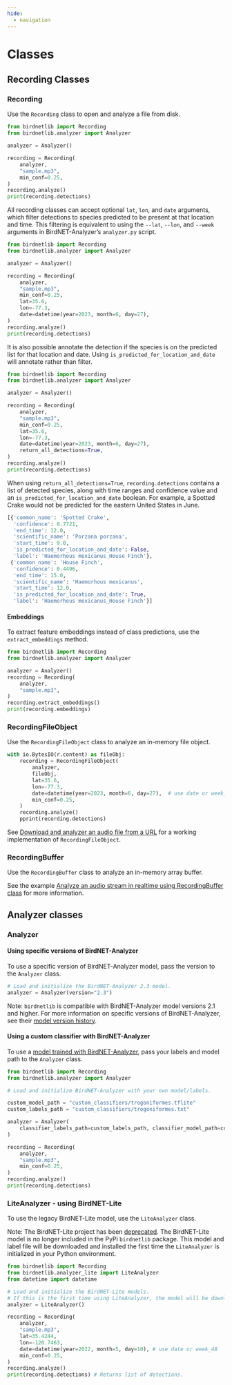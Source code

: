 ```yaml
---
hide:
  - navigation
---
```


# Classes

## Recording Classes

### Recording

Use the `Recording` class to open and analyze a file from disk.

```python
from birdnetlib import Recording
from birdnetlib.analyzer import Analyzer

analyzer = Analyzer()

recording = Recording(
    analyzer,
    "sample.mp3",
    min_conf=0.25,
)
recording.analyze()
print(recording.detections)
```

All recording classes can accept optional `lat`, `lon`, and `date` arguments, which filter detections to species predicted to be present at that location and time. This filtering is equivalent to using the `--lat`, `--lon`, and `--week` arguments in BirdNET-Analyzer’s `analyzer.py` script.


```python
from birdnetlib import Recording
from birdnetlib.analyzer import Analyzer

analyzer = Analyzer()

recording = Recording(
    analyzer,
    "sample.mp3",
    min_conf=0.25,
    lat=35.6,
    lon=-77.3,
    date=datetime(year=2023, month=6, day=27),
)
recording.analyze()
print(recording.detections)
```

It is also possible annotate the detection if the species is on the predicted list for that location and date. Using `is_predicted_for_location_and_date` will annotate rather than filter.

```python
from birdnetlib import Recording
from birdnetlib.analyzer import Analyzer

analyzer = Analyzer()

recording = Recording(
    analyzer,
    "sample.mp3",
    min_conf=0.25,
    lat=35.6,
    lon=-77.3,
    date=datetime(year=2023, month=6, day=27),
    return_all_detections=True,
)
recording.analyze()
print(recording.detections)

```

When using `return_all_detections=True`, `recording.detections` contains a list of detected species, along with time ranges and confidence value and an `is_predicted_for_location_and_date` boolean. For example, a Spotted Crake would not be predicted for the eastern United States in June.

```python
[{'common_name': 'Spotted Crake',
  'confidence': 0.7721,
  'end_time': 12.0,
  'scientific_name': 'Porzana porzana',
  'start_time': 9.0,
  'is_predicted_for_location_and_date': False,
  'label': 'Haemorhous mexicanus_House Finch'},
 {'common_name': 'House Finch',
  'confidence': 0.4496,
  'end_time': 15.0,
  'scientific_name': 'Haemorhous mexicanus',
  'start_time': 12.0,
  'is_predicted_for_location_and_date': True,
  'label': 'Haemorhous mexicanus_House Finch'}]
```

#### Embeddings

To extract feature embeddings instead of class predictions, use the `extract_embeddings` method.

```python
from birdnetlib import Recording
from birdnetlib.analyzer import Analyzer

analyzer = Analyzer()
recording = Recording(
    analyzer,
    "sample.mp3",
)
recording.extract_embeddings()
print(recording.embeddings)
```

### RecordingFileObject

Use the `RecordingFileObject` class to analyze an in-memory file object.

```python
with io.BytesIO(r.content) as fileObj:
    recording = RecordingFileObject(
        analyzer,
        fileObj,
        lat=35.6,
        lon=-77.3,
        date=datetime(year=2023, month=6, day=27),  # use date or week_48
        min_conf=0.25,
    )
    recording.analyze()
    pprint(recording.detections)
```

See [Download and analyzer an audio file from a URL](https://github.com/joeweiss/birdnetlib/blob/main/examples/analyze_from_url.py) for a working implementation of `RecordingFileObject`.

### RecordingBuffer

Use the `RecordingBuffer` class to analyze an in-memory array buffer.

See the example [Analyze an audio stream in realtime using RecordingBuffer class](https://github.com/joeweiss/birdnetlib/blob/main/examples/simple_tcp_server.py) for more information.

## Analyzer classes

### Analyzer

#### Using specific versions of BirdNET-Analyzer

To use a specific version of BirdNET-Analyzer model, pass the version to the `Analyzer` class.

```python
# Load and initialize the BirdNET-Analyzer 2.3 model.
analyzer = Analyzer(version="2.3")
```

Note: `birdnetlib` is compatible with BirdNET-Analyzer model versions 2.1 and higher. For more information on specific versions of BirdNET-Analyzer, see their [model version history](https://github.com/kahst/BirdNET-Analyzer/tree/main/checkpoints).

#### Using a custom classifier with BirdNET-Analyzer

To use a [model trained with BirdNET-Analyzer](https://github.com/kahst/BirdNET-Analyzer#training), pass your labels and model path to the `Analyzer` class.

```python
from birdnetlib import Recording
from birdnetlib.analyzer import Analyzer

# Load and initialize BirdNET-Analyzer with your own model/labels.

custom_model_path = "custom_classifiers/trogoniformes.tflite"
custom_labels_path = "custom_classifiers/trogoniformes.txt"

analyzer = Analyzer(
    classifier_labels_path=custom_labels_path, classifier_model_path=custom_model_path
)

recording = Recording(
    analyzer,
    "sample.mp3",
    min_conf=0.25,
)
recording.analyze()
print(recording.detections)
```

### LiteAnalyzer - using BirdNET-Lite

To use the legacy BirdNET-Lite model, use the `LiteAnalyzer` class.

Note: The BirdNET-Lite project has been [deprecated](https://github.com/kahst/BirdNET-Lite). The BirdNET-Lite model is no longer included in the PyPi `birdnetlib` package. This model and label file will be downloaded and installed the first time the `LiteAnalyzer` is initialized in your Python environment.

```python
from birdnetlib import Recording
from birdnetlib.analyzer_lite import LiteAnalyzer
from datetime import datetime

# Load and initialize the BirdNET-Lite models.
# If this is the first time using LiteAnalyzer, the model will be downloaded into your Python environment.
analyzer = LiteAnalyzer()

recording = Recording(
    analyzer,
    "sample.mp3",
    lat=35.4244,
    lon=-120.7463,
    date=datetime(year=2022, month=5, day=10), # use date or week_48
    min_conf=0.25,
)
recording.analyze()
print(recording.detections) # Returns list of detections.
```
